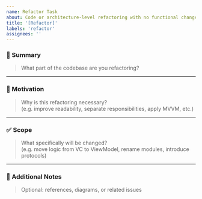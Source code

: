 ```yaml
---
name: Refactor Task
about: Code or architecture-level refactoring with no functional changes
title: '[Refactor]'
labels: 'refactor'
assignees: ''
---
```


### 🔧 Summary

> What part of the codebase are you refactoring?

---

### 🎯 Motivation

> Why is this refactoring necessary?  
> (e.g. improve readability, separate responsibilities, apply MVVM, etc.)

---

### ✅ Scope

> What specifically will be changed?  
> (e.g. move logic from VC to ViewModel, rename modules, introduce protocols)

---

### 📎 Additional Notes

> Optional: references, diagrams, or related issues

